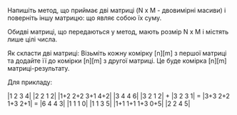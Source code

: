 Напишіть метод, що приймає дві матриці (N x M - двовимірні масиви) і поверніть іншу матрицю: що являє собою їх суму.

Обидві матриці, що передаються у метод, мають розмір N x M і містять лише цілі числа.

Як скласти дві матриці: Візьміть кожну комірку [n][m] з першої матриці та додайте її до комірки [n][m] з другої матриці. Це буде комірка [n][m] матриці-результату.

Для прикладу:

|1 2 3 4|     |2 2 1 2|     |1+2 2+2 3+1 4+2|     |3 4 4 6|
|3 2 1 2|  +  |3 2 3 1|  =  |3+3 2+2 1+3 2+1|  =  |6 4 4 3|
|1 1 1 0|     |1 1 3 5|     |1+1 1+1 1+3 0+5|     |2 2 4 5|